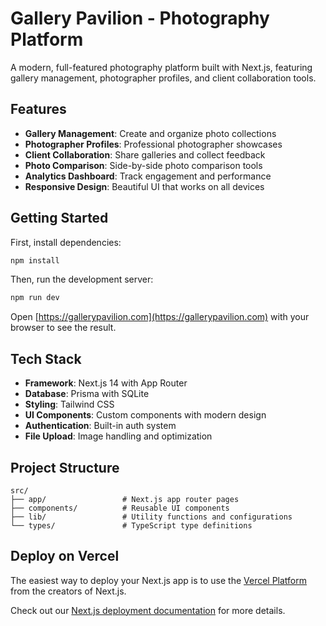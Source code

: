# Gallery Pavilion - Photography Platform

A modern, full-featured photography platform built with Next.js, featuring gallery management, photographer profiles, and client collaboration tools.

## Features

- **Gallery Management**: Create and organize photo collections
- **Photographer Profiles**: Professional photographer showcases
- **Client Collaboration**: Share galleries and collect feedback
- **Photo Comparison**: Side-by-side photo comparison tools
- **Analytics Dashboard**: Track engagement and performance
- **Responsive Design**: Beautiful UI that works on all devices

## Getting Started

First, install dependencies:

```bash
npm install
```

Then, run the development server:

```bash
npm run dev
```

Open [https://gallerypavilion.com](https://gallerypavilion.com) with your browser to see the result.

## Tech Stack

- **Framework**: Next.js 14 with App Router
- **Database**: Prisma with SQLite
- **Styling**: Tailwind CSS
- **UI Components**: Custom components with modern design
- **Authentication**: Built-in auth system
- **File Upload**: Image handling and optimization

## Project Structure

```
src/
├── app/                 # Next.js app router pages
├── components/          # Reusable UI components
├── lib/                 # Utility functions and configurations
└── types/               # TypeScript type definitions
```

## Deploy on Vercel

The easiest way to deploy your Next.js app is to use the [Vercel Platform](https://vercel.com/new?utm_medium=default-template&filter=next.js&utm_source=create-next-app&utm_campaign=create-next-app-readme) from the creators of Next.js.

Check out our [Next.js deployment documentation](https://nextjs.org/docs/app/building-your-application/deploying) for more details.
